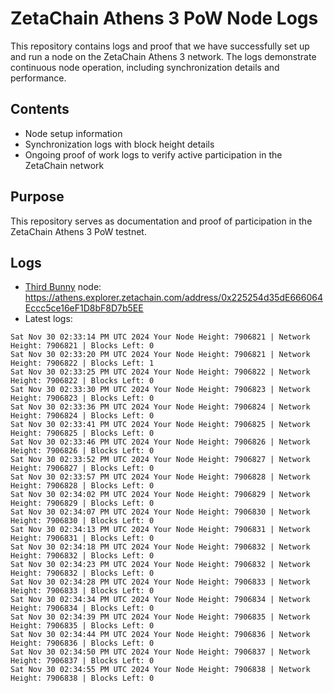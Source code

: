 # ZetaChain Athens 3 PoW Node Logs
This repository contains logs and proof that we have successfully set up and run a node on the ZetaChain Athens 3 network. The logs demonstrate continuous node operation, including synchronization details and performance.

## Contents
- Node setup information
- Synchronization logs with block height details
- Ongoing proof of work logs to verify active participation in the ZetaChain network

## Purpose
This repository serves as documentation and proof of participation in the ZetaChain Athens 3 PoW testnet.

## Logs

- [Third Bunny](https://thirdbunny.xyz/) node: https://athens.explorer.zetachain.com/address/0x225254d35dE666064Eccc5ce16eF1D8bF8D7b5EE
- Latest logs:
```
Sat Nov 30 02:33:14 PM UTC 2024 Your Node Height: 7906821 | Network Height: 7906821 | Blocks Left: 0
Sat Nov 30 02:33:20 PM UTC 2024 Your Node Height: 7906821 | Network Height: 7906822 | Blocks Left: 1
Sat Nov 30 02:33:25 PM UTC 2024 Your Node Height: 7906822 | Network Height: 7906822 | Blocks Left: 0
Sat Nov 30 02:33:30 PM UTC 2024 Your Node Height: 7906823 | Network Height: 7906823 | Blocks Left: 0
Sat Nov 30 02:33:36 PM UTC 2024 Your Node Height: 7906824 | Network Height: 7906824 | Blocks Left: 0
Sat Nov 30 02:33:41 PM UTC 2024 Your Node Height: 7906825 | Network Height: 7906825 | Blocks Left: 0
Sat Nov 30 02:33:46 PM UTC 2024 Your Node Height: 7906826 | Network Height: 7906826 | Blocks Left: 0
Sat Nov 30 02:33:52 PM UTC 2024 Your Node Height: 7906827 | Network Height: 7906827 | Blocks Left: 0
Sat Nov 30 02:33:57 PM UTC 2024 Your Node Height: 7906828 | Network Height: 7906828 | Blocks Left: 0
Sat Nov 30 02:34:02 PM UTC 2024 Your Node Height: 7906829 | Network Height: 7906829 | Blocks Left: 0
Sat Nov 30 02:34:07 PM UTC 2024 Your Node Height: 7906830 | Network Height: 7906830 | Blocks Left: 0
Sat Nov 30 02:34:13 PM UTC 2024 Your Node Height: 7906831 | Network Height: 7906831 | Blocks Left: 0
Sat Nov 30 02:34:18 PM UTC 2024 Your Node Height: 7906832 | Network Height: 7906832 | Blocks Left: 0
Sat Nov 30 02:34:23 PM UTC 2024 Your Node Height: 7906832 | Network Height: 7906832 | Blocks Left: 0
Sat Nov 30 02:34:28 PM UTC 2024 Your Node Height: 7906833 | Network Height: 7906833 | Blocks Left: 0
Sat Nov 30 02:34:34 PM UTC 2024 Your Node Height: 7906834 | Network Height: 7906834 | Blocks Left: 0
Sat Nov 30 02:34:39 PM UTC 2024 Your Node Height: 7906835 | Network Height: 7906835 | Blocks Left: 0
Sat Nov 30 02:34:44 PM UTC 2024 Your Node Height: 7906836 | Network Height: 7906836 | Blocks Left: 0
Sat Nov 30 02:34:50 PM UTC 2024 Your Node Height: 7906837 | Network Height: 7906837 | Blocks Left: 0
Sat Nov 30 02:34:55 PM UTC 2024 Your Node Height: 7906838 | Network Height: 7906838 | Blocks Left: 0
```
